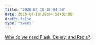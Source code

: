 ```yaml
---
title: "2020 04 18 20 04 58"
date: 2020-04-18T20:04:58+02:00
draft: false
type: "tweet"
---
```

[Why do we need Flask, Celery, and Redis?](https://ljvmiranda921.github.io/notebook/2019/11/08/flask-redis-celery-mcdo/).
